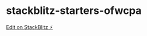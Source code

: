 # stackblitz-starters-ofwcpa

[Edit on StackBlitz ⚡️](https://stackblitz.com/edit/stackblitz-starters-ofwcpa)